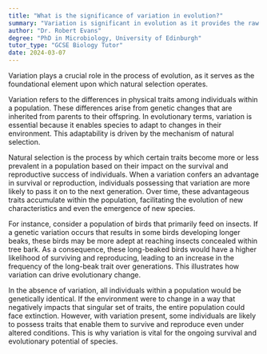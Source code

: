 ```yaml
---
title: "What is the significance of variation in evolution?"
summary: "Variation is significant in evolution as it provides the raw material for natural selection to act upon."
author: "Dr. Robert Evans"
degree: "PhD in Microbiology, University of Edinburgh"
tutor_type: "GCSE Biology Tutor"
date: 2024-03-07
---
```


Variation plays a crucial role in the process of evolution, as it serves as the foundational element upon which natural selection operates.

Variation refers to the differences in physical traits among individuals within a population. These differences arise from genetic changes that are inherited from parents to their offspring. In evolutionary terms, variation is essential because it enables species to adapt to changes in their environment. This adaptability is driven by the mechanism of natural selection.

Natural selection is the process by which certain traits become more or less prevalent in a population based on their impact on the survival and reproductive success of individuals. When a variation confers an advantage in survival or reproduction, individuals possessing that variation are more likely to pass it on to the next generation. Over time, these advantageous traits accumulate within the population, facilitating the evolution of new characteristics and even the emergence of new species.

For instance, consider a population of birds that primarily feed on insects. If a genetic variation occurs that results in some birds developing longer beaks, these birds may be more adept at reaching insects concealed within tree bark. As a consequence, these long-beaked birds would have a higher likelihood of surviving and reproducing, leading to an increase in the frequency of the long-beak trait over generations. This illustrates how variation can drive evolutionary change.

In the absence of variation, all individuals within a population would be genetically identical. If the environment were to change in a way that negatively impacts that singular set of traits, the entire population could face extinction. However, with variation present, some individuals are likely to possess traits that enable them to survive and reproduce even under altered conditions. This is why variation is vital for the ongoing survival and evolutionary potential of species.
    